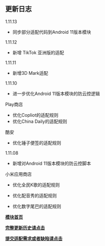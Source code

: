 ## 更新日志

1.11.13

- 同步部分适配代码到Android 11版本模块

1.11.12

- 新增 TikTok 亚洲版的适配

1.11.11

- 新增3D Mark适配

1.11.10

- 进一步优化Android 11版本模块的防云控逻辑

Play商店

- 优化Copliot的适配规则
- 优化China Daily的适配规则

酷安

- 优化锤子便签的适配规则

1.11.08

- 新增对Android 11版本模块的防云控脚本

小米应用商店

- 优化全民K歌的适配规则

- 优化配音秀的适配规则

- 优化数字尾巴的适配规则


[**模块首页**](https://hyper-magic-window.sothx.com/)


[**完整更新历史请点击**](https://github.com/sothx/mipad-magic-window/releases)


[**提交适配需求或者缺陷请点击**](https://github.com/sothx/mipad-magic-window/issues)